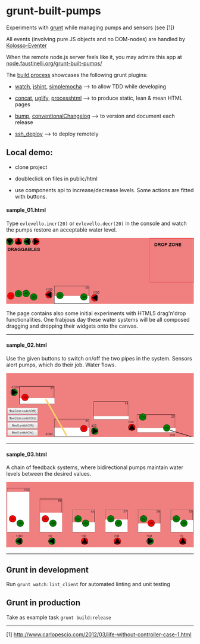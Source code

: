 # grunt-built-pumps
Experiments with [grunt](http://gruntjs.com/) while managing pumps and sensors (see [1])

All events (involving pure JS objects and no DOM-nodes) are handled by [Kolosso-Eventer](https://github.com/Muzietto/kolosso-eventer)

When the remote node.js server feels like it, you may admire this app at [node.faustinelli.org/grunt-built-pumps/](http://node.faustinelli.org/grunt-built-pumps/)

The [build process](Gruntfile.js) showcases the following grunt plugins:

- [watch](https://github.com/gruntjs/grunt-contrib-watch), [jshint](https://github.com/gruntjs/grunt-contrib-jshint), [simplemocha](https://github.com/yaymukund/grunt-simple-mocha) --> to allow TDD while developing

- [concat](https://github.com/gruntjs/grunt-contrib-concat), [uglify](https://github.com/gruntjs/grunt-contrib-uglify), [processhtml](https://github.com/dciccale/grunt-processhtml) --> to produce static, lean & mean HTML pages

- [bump](https://github.com/gruntjs/grunt-contrib-bump), [conventionalChangelog](https://github.com/ajoslin/conventional-changelog) --> to version and document each release

- [ssh_deploy](https://github.com/dasuchin/grunt-ssh-deploy/) --> to deploy remotely


## Local demo:

- clone project

- doubleclick on files in public/html

- use components api to increase/decrease levels. Some actions are fitted with buttons.

#### sample_01.html
Type `evlevello.incr(20)` or `evlevello.decr(20)` in the console and watch the pumps restore an acceptable water level.

![sample_01](/doc/img/sample_01.jpg)

The page contains also some initial experiments with HTML5 drag'n'drop functionalities. One frabjous day these water systems 
will be all composed dragging and dropping their widgets onto the canvas.

***

#### sample_02.html
Use the given buttons to switch on/off the two pipes in the system. Sensors alert pumps, which do their job. Water flows.

![sample_02](/doc/img/sample_02.jpg)

***

#### sample_03.html
A chain of feedback systems, where bidirectional pumps maintain water levels between the desired values.

![sample_03](/doc/img/sample_03.jpg)

***


## Grunt in development
Run `grunt watch:lint_client` for automated linting and unit testing

## Grunt in production
Take as example task `grunt build:release`

----------
[1] http://www.carlopescio.com/2012/03/life-without-controller-case-1.html
